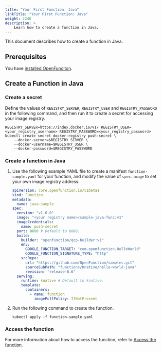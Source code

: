 ```yaml
---
title: "Your First Function: Java"
linkTitle: "Your First Function: Java"
weight: 2240
description: >	
    Learn how to create a function in Java.
---
```


This document describes how to create a function in Java.

## Prerequisites

You have [installed OpenFunciton](../../installation/).

## Create a Function in Java

### Create a secret

Define the values of `REGISTRY_SERVER`, `REGISTRY_USER` and `REGISTRY_PASSWORD` in the following command, and then run it to create a secret for accessing your image registry.

```shell
REGISTRY_SERVER=https://index.docker.io/v1/ REGISTRY_USER=<your_registry_username> REGISTRY_PASSWORD=<your_registry_password>
kubectl create secret docker-registry push-secret \
    --docker-server=$REGISTRY_SERVER \
    --docker-username=$REGISTRY_USER \
    --docker-password=$REGISTRY_PASSWORD
```

### Create a function in Java

1. Use the following example YAML file to create a manifest `function-sample.yaml` for your function, and modify the value of `spec.image` to set your own image registry address.

   ```yaml
   apiVersion: core.openfunction.io/v1beta1
   kind: Function
   metadata:
     name: java-sample
   spec:
     version: "v1.0.0"
     image: "<your registry name>/sample-java-func:v1"
     imageCredentials:
       name: push-secret
     port: 8080 # Default to 8080.
     build:
       builder: "openfunction/gcp-builder:v1"
       env:
         GOOGLE_FUNCTION_TARGET: "com.openfunction.HelloWorld"
         GOOGLE_FUNCTION_SIGNATURE_TYPE: "http"
       srcRepo:
         url: "https://github.com/OpenFunction/samples.git"
         sourceSubPath: "functions/Knative/hello-world-java"
         revision: "release-0.6"
     serving:
       runtime: knative # Default to knative.
       template:
         containers:
           - name: function
             imagePullPolicy: IfNotPresent
   ```

2. Run the following command to create the function.

   ```shell
   kubectl apply -f function-sample.yaml
   ```

### Access the function

For more information about how to access the function, refer to [Access the function](../function-go#access-the-function).
